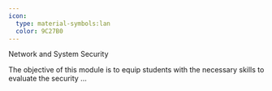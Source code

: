 ```yaml
---
icon:
  type: material-symbols:lan
  color: 9C27B0
---
```


Network and System Security

The objective of this module is to equip students with the necessary skills to evaluate the security ... 
